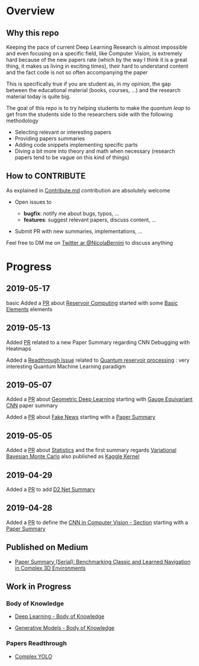 
# Overview 

## Why this repo 

Keeping the pace of current Deep Learning Research is almost impossible and even focusing on a specific field, like Computer Vision, is extremely hard because of the new papers rate (which by the way I think it is a great thing, it makes us living in exciting times), their hard to understand content and the fact code is not so often accompanying the paper 

This is specifically true if you are student as, in my opinion, the gap between the educational material (books, courses, ...) and the research material today is quite big. 

The goal of this repo is to try helping students to make the *quantum leap* to get from the students side to the researchers side with the following methodology 
- Selecting relevant or interesting papers 
- Providing papers summaries 
- Adding code snippets implementing specific parts 
- Diving a bit more into theory and math when necessary (research papers tend to be vague on this kind of things)





## How to CONTRIBUTE 

As explained in [Contribute.md](contribute.md) contribution are absolutely welcome 

- Open issues to 
  - **bugfix**: notify me about bugs, typos, ... 
  - **features**: suggest relevant papers, discuss content, ... 

- Submit PR with new summaries, implementations, ... 

Feel free to DM me on [Twitter ar @NicolaBernini](https://twitter.com/NicolaBernini) to discuss anything 



# Progress 

## 2019-05-17 
basic
Added a [PR](https://github.com/NicolaBernini/PapersAnalysis/pull/19) about [Reservoir Computing](reservoir_computing) started with some [Basic Elements](reservoir_computing/basic) elements 

## 2019-05-13 

Added [PR](https://github.com/NicolaBernini/PapersAnalysis/pull/17) related to a new Paper Summary regarding CNN Debugging with Heatmaps 

Added a [Readthrough Issue](https://github.com/NicolaBernini/PapersAnalysis/issues/16) related to [Quantum reservoir processing](https://www.nature.com/articles/s41534-019-0149-8?fbclid=IwAR0yVFxSMDZfOlKcRU8eALBagejVrfuJs_L4N1QfljUgzS4nV-pF84BhuUc) : very interesting Quantum Machine Learning paradigm 

## 2019-05-07 

Added a [PR](https://github.com/NicolaBernini/PapersAnalysis/pull/13) about [Geometric Deep Learning](https://github.com/NicolaBernini/PapersAnalysis/tree/master/Geometric_Deep_Learning) starting with [Gauge Equivariant CNN](https://github.com/NicolaBernini/PapersAnalysis/tree/master/Geometric_Deep_Learning/CNN/Gauge_Equivariant_Convolutional_Networks_and_the_Icosahedral_CNN) paper summary 

Added  a [PR](https://github.com/NicolaBernini/PapersAnalysis/pull/14) about [Fake News](https://github.com/NicolaBernini/PapersAnalysis/tree/master/fake_news) starting with a [Paper Summary](https://github.com/NicolaBernini/PapersAnalysis/tree/master/fake_news/A_Topic-Agnostic_Approach%20for%20Identifying%20Fake_News_Pages_20190502)



## 2019-05-05 

Added a [PR](https://github.com/NicolaBernini/PapersAnalysis/pull/12) about [Statistics](statistics/) and the first summary regards [Variational Bayesian Monte Carlo](statistics/vbmc_20190505_1832_1/) also published as [Kaggle Kernel](https://www.kaggle.com/nicolabernini/papersummary-variational-bayes-monte-carlo)

## 2019-04-29 

Added a [PR](https://github.com/NicolaBernini/PapersAnalysis/pull/11) to add [D2 Net Summary](https://github.com/NicolaBernini/PapersAnalysis/blob/cnn_20190428_1842_1/CNN/ComputerVision/d2_net.ipynb)



## 2019-04-28 

Added a [PR](https://github.com/NicolaBernini/PapersAnalysis/pull/10) to define the [CNN in Computer Vision - Section](https://github.com/NicolaBernini/PapersAnalysis/tree/master/CNN/ComputerVision) starting with a [Paper Summary](https://github.com/NicolaBernini/PapersAnalysis/blob/master/CNN/ComputerVision/Optimal_Approach_for_Image_Recognition_using_Deep_Convolutional_Architecture.ipynb) 




## Published on Medium 

- [Paper Summary (Serial): Benchmarking Classic and Learned Navigation in Complex 3D Environments](https://medium.com/discussing-deep-learning/paper-summary-serial-benchmarking-classic-and-learned-navigation-in-complex-3d-environments-bea85bfff5b0)







## Work in Progress 

### Body of Knowledge 

- [Deep Learning - Body of Knowledge](https://github.com/NicolaBernini/PapersAnalysis/issues/8)

- [Generative Models - Body of Knowledge](https://github.com/NicolaBernini/PapersAnalysis/issues/7)





### Papers Readthrough 

- [Complex YOLO](https://github.com/NicolaBernini/PapersAnalysis/issues/1)







